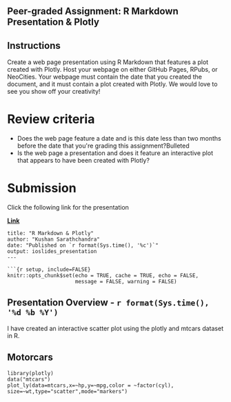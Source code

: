 ## Peer-graded Assignment: R Markdown Presentation & Plotly

## Instructions

Create a web page presentation using R Markdown that features a plot created with Plotly. Host your webpage on either GitHub Pages, RPubs, or NeoCities. Your webpage must contain the date that you created the document, and it must contain a plot created with Plotly. We would love to see you show off your creativity! 

# Review criteria
- Does the web page feature a date and is this date less than two months before the date that you're grading this assignment?Bulleted
- Is the web page a presentation and does it feature an interactive plot that appears to have been created with Plotly?

# Submission

Click the following link for the presentation

**[Link](url)**

```
title: "R Markdown & Plotly"
author: "Kushan Sarathchandra"
date: "Published on `r format(Sys.time(), '%c')`"
output: ioslides_presentation
---

```{r setup, include=FALSE}
knitr::opts_chunk$set(echo = TRUE, cache = TRUE, echo = FALSE, 
                      message = FALSE, warning = FALSE)
```

## Presentation Overview - `r format(Sys.time(), '%d %b %Y')`

I have created an interactive scatter plot using the plotly and mtcars dataset in R.

## Motorcars

```{r cars}
library(plotly)
data("mtcars")
plot_ly(data=mtcars,x=~hp,y=~mpg,color = ~factor(cyl),
size=~wt,type="scatter",mode="markers")
```
